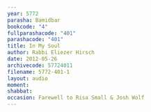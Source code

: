 ```yaml
---
year: 5772
parasha: Bamidbar
bookcode: "4"
fullparashacode: "401"
parashacode: "401"
title: In My Soul
author: Rabbi Eliezer Hirsch
date: 2012-05-26
archivecode: 57724011
filename: 5772-401-1
layout: audio
moment: 
shabbat: 
occasion: Farewell to Risa Small & Josh Wolf
---
```

